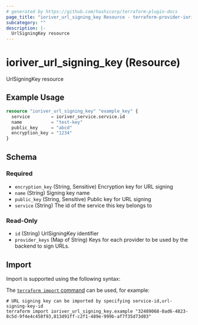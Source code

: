 ```yaml
---
# generated by https://github.com/hashicorp/terraform-plugin-docs
page_title: "ioriver_url_signing_key Resource - terraform-provider-ioriver"
subcategory: ""
description: |-
  UrlSigningKey resource
---
```


# ioriver_url_signing_key (Resource)

UrlSigningKey resource

## Example Usage

```terraform
resource "ioriver_url_signing_key" "example_key" {
  service        = ioriver_service.service.id
  name           = "test-key"
  public_key     = "abcd"
  encryption_key = "1234"
}
```

<!-- schema generated by tfplugindocs -->
## Schema

### Required

- `encryption_key` (String, Sensitive) Encryption key for URL signing
- `name` (String) Signing key name
- `public_key` (String, Sensitive) Public key for URL signing
- `service` (String) The id of the service this key belongs to

### Read-Only

- `id` (String) UrlSigningKey identifier
- `provider_keys` (Map of String) Keys for each provider to be used by the backend to sign URLs.

## Import

Import is supported using the following syntax:

The [`terraform import` command](https://developer.hashicorp.com/terraform/cli/commands/import) can be used, for example:

```shell
# URL signing key can be imported by specifying service-id,url-signing-key-id
terraform import ioriver_url_signing_key.example "32489068-0ad6-4823-8c5d-9f4e4c458f93,813d91ff-c2f1-489e-999b-af7f35d73d03"
```
